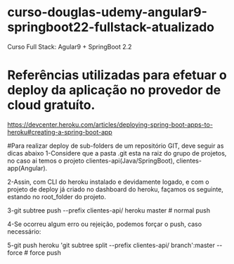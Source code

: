 # curso-douglas-udemy-angular9-springboot22-fullstack-atualizado
Curso Full Stack: Agular9 + SpringBoot 2.2

# Referências utilizadas para efetuar o deploy da aplicação no provedor de cloud gratuíto.
https://devcenter.heroku.com/articles/deploying-spring-boot-apps-to-heroku#creating-a-spring-boot-app

#Para realizar deploy de sub-folders de um repositório GIT, deve seguir as dicas abaixo
1-Considere que a pasta .git esta na raiz do grupo de projetos, no caso ai temos o projeto clientes-api(Java/SpringBoot), clientes-app(Angular).

2-Assin, com CLI do heroku instalado e devidamente logado, e com o projeto de deploy já criado no dashboard do heroku, façamos os seguinte, estando no root_folder do projeto.

3-git subtree push --prefix clientes-api/ heroku master # normal push

4-Se ocorreu algum erro ou rejeição, podemos forçar o push, caso necessário:

5-git push heroku 'git subtree split --prefix clientes-api/ branch':master --force # force push
